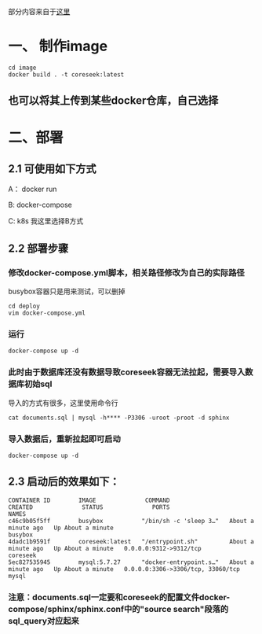 部分内容来自于[这里](https://github.com/sunfjun/Dockfile-Coreseek)


# 一、 制作image

```
cd image
docker build . -t coreseek:latest
```
## 也可以将其上传到某些docker仓库，自己选择


# 二、部署
## 2.1 可使用如下方式
A： docker run

B: docker-compose

C: k8s
我这里选择B方式
## 2.2 部署步骤

### 修改docker-compose.yml脚本，相关路径修改为自己的实际路径
busybox容器只是用来测试，可以删掉
```
cd deploy
vim docker-compose.yml
```

### 运行
```
docker-compose up -d
```
### 此时由于数据库还没有数据导致coreseek容器无法拉起，需要导入数据库初始sql

导入的方式有很多，这里使用命令行
```
cat documents.sql | mysql -h**** -P3306 -uroot -proot -d sphinx

```

### 导入数据后，重新拉起即可启动
```
docker-compose up -d
```

## 2.3 启动后的效果如下：
```
CONTAINER ID        IMAGE              COMMAND                  CREATED              STATUS              PORTS                               NAMES
c46c9b05f5ff        busybox           "/bin/sh -c 'sleep 3…"   About a minute ago   Up About a minute                                       busybox
4dadc1b9591f        coreseek:latest   "/entrypoint.sh"         About a minute ago   Up About a minute   0.0.0.0:9312->9312/tcp              coreseek
5ec827535945        mysql:5.7.27      "docker-entrypoint.s…"   About a minute ago   Up About a minute   0.0.0.0:3306->3306/tcp, 33060/tcp   mysql
```

### 注意：documents.sql一定要和coreseek的配置文件docker-compose/sphinx/sphinx.conf中的"source search"段落的sql_query对应起来

